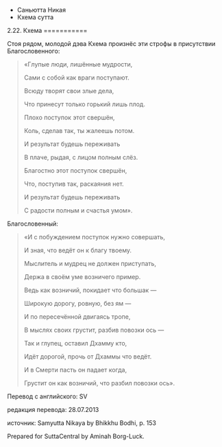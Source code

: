 









* Саньютта Никая
* Кхема сутта


2\.22\. Кхема
\=\=\=\=\=\=\=\=\=\=\=



Стоя рядом, молодой дэва Кхема произнёс эти строфы в присутствии Благословенного:



> «Глупые люди, лишённые мудрости,  
> 
> Сами с собой как враги поступают\.  
> 
> Всюду творят свои злые дела,  
> 
> Что принесут только горький лишь плод\.  
> 
>   
> 
> Плохо поступок этот свершён,  
> 
> Коль, сделав так, ты жалеешь потом\.  
> 
> И результат будешь переживать  
> 
> В плаче, рыдая, с лицом полным слёз\.  
> 
>   
> 
> Благостно этот поступок свершён,  
> 
> Что, поступив так, раскаяния нет\.  
> 
> И результат будешь переживать  
> 
> С радости полным и счастья умом»\.


Благословенный:



> «И с побуждением поступок нужно совершать,  
> 
> И зная, что ведёт он к благу твоему\.  
> 
> Мыслитель и мудрец не должен приступать,  
> 
> Держа в своём уме возничего пример\.  
> 
>   
> 
> Ведь как возничий, покидает что большак —  
> 
> Широкую дорогу, ровную, без ям —  
> 
> И по пересечённой двигаясь тропе,  
> 
> В мыслях своих грустит, разбив повозки ось —  
> 
>   
> 
> Так и глупец, оставил Дхамму кто,  
> 
> Идёт дорогой, прочь от Дхаммы что ведёт\.  
> 
> И в Смерти пасть он падает когда,  
> 
> Грустит он как возничий, что разбил повозки ось»\.



Перевод с английского: SV


редакция перевода: 28\.07\.2013


источник: Samyutta Nikaya by Bhikkhu Bodhi, p\. 153


Prepared for SuttaCentral by Aminah Borg\-Luck\.






